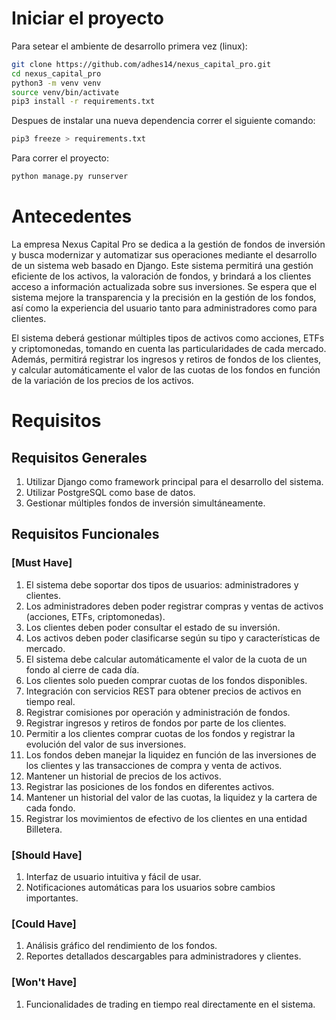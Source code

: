 # Iniciar el proyecto

Para setear el ambiente de desarrollo primera vez (linux):
```sh
git clone https://github.com/adhes14/nexus_capital_pro.git
cd nexus_capital_pro
python3 -m venv venv
source venv/bin/activate
pip3 install -r requirements.txt
```

Despues de instalar una nueva dependencia correr el siguiente comando:
```sh
pip3 freeze > requirements.txt
```

Para correr el proyecto:
```sh
python manage.py runserver
```

# Antecedentes

La empresa Nexus Capital Pro se dedica a la gestión de fondos de inversión y busca modernizar y automatizar sus operaciones mediante el desarrollo de un sistema web basado en Django. Este sistema permitirá una gestión eficiente de los activos, la valoración de fondos, y brindará a los clientes acceso a información actualizada sobre sus inversiones. Se espera que el sistema mejore la transparencia y la precisión en la gestión de los fondos, así como la experiencia del usuario tanto para administradores como para clientes.

El sistema deberá gestionar múltiples tipos de activos como acciones, ETFs y criptomonedas, tomando en cuenta las particularidades de cada mercado. Además, permitirá registrar los ingresos y retiros de fondos de los clientes, y calcular automáticamente el valor de las cuotas de los fondos en función de la variación de los precios de los activos.

# Requisitos

## Requisitos Generales

1. Utilizar Django como framework principal para el desarrollo del sistema.
2. Utilizar PostgreSQL como base de datos.
3. Gestionar múltiples fondos de inversión simultáneamente.

## Requisitos Funcionales

### [Must Have]
1. El sistema debe soportar dos tipos de usuarios: administradores y clientes.
2. Los administradores deben poder registrar compras y ventas de activos (acciones, ETFs, criptomonedas).
3. Los clientes deben poder consultar el estado de su inversión.
4. Los activos deben poder clasificarse según su tipo y características de mercado.
5. El sistema debe calcular automáticamente el valor de la cuota de un fondo al cierre de cada día.
6. Los clientes solo pueden comprar cuotas de los fondos disponibles.
7. Integración con servicios REST para obtener precios de activos en tiempo real.
8. Registrar comisiones por operación y administración de fondos.
9. Registrar ingresos y retiros de fondos por parte de los clientes.
10. Permitir a los clientes comprar cuotas de los fondos y registrar la evolución del valor de sus inversiones.
11. Los fondos deben manejar la liquidez en función de las inversiones de los clientes y las transacciones de compra y venta de activos.
12. Mantener un historial de precios de los activos.
13. Registrar las posiciones de los fondos en diferentes activos.
14. Mantener un historial del valor de las cuotas, la liquidez y la cartera de cada fondo.
15. Registrar los movimientos de efectivo de los clientes en una entidad Billetera.

### [Should Have]
1. Interfaz de usuario intuitiva y fácil de usar.
2. Notificaciones automáticas para los usuarios sobre cambios importantes.

### [Could Have]
1. Análisis gráfico del rendimiento de los fondos.
2. Reportes detallados descargables para administradores y clientes.

### [Won't Have]
1. Funcionalidades de trading en tiempo real directamente en el sistema.

